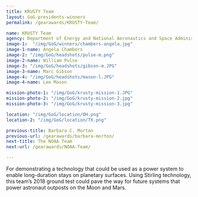 ```yaml
---
title: KRUSTY Team
layout: GoG-presidents-winners
permalink: /gearawards/KRUSTY-Team/

name: KRUSTY Team
agency: Department of Energy and National Aeronautics and Space Administration
image-1:  "/img/GoG/winners/chambers-angela.jpg"
image-1-name: Angela Chambers
image-2: "/img/GoG/headshots/pulse-m.png"
image-2-name: William Pulse
image-3: "/img/GoG/headshots/gibson-m.JPG"
image-3-name: Marc Gibson
image-4: "/img/GoG/headshots/mason-l.JPG"
image-4-name: Lee Mason

mission-photo-1: "/img/GoG/krusty-mission-1.JPG"
mission-photo-2: "/img/GoG/krusty-mission-2.jpg"
mission-photo-3: "/img/GoG/krusty-mission-3.jpg"

location: "/img/GoG/location/OH.png"
location-2: "/img/GoG/location/TX.png"

previous-title: Barbara C. Morton
previous-url: /gearawards/barbara-morton/
next-title: The NOAA Team
next-url: /gearawards/NOAA-Team/

---
```


For demonstrating a technology that could be used
as a power system to enable long-duration stays on
planetary surfaces. Using Stirling technology, this
team’s 2018 ground test could pave the way for
future systems that power astronaut outposts on the
Moon and Mars.
